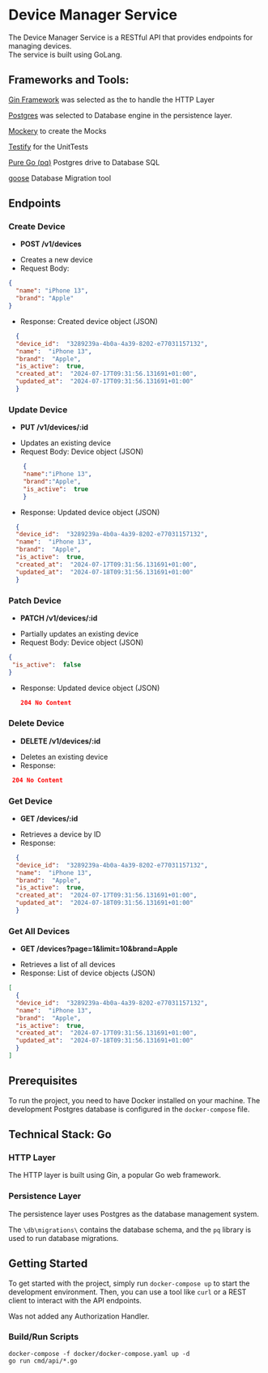 
**Device Manager Service**
=====================  

The Device Manager Service is a RESTful API that provides endpoints for managing devices.   
The service is built using GoLang. 

**Frameworks and Tools:**
------------  
[Gin Framework](https://github.com/gin-gonic/gin) was selected as the to handle the HTTP Layer

[Postgres](https://github.com/postgres) was selected to Database engine in the persistence layer.

[Mockery](https://github.com/vektra/mockery) to create the Mocks

[Testify](https://github.com/stretchr/testify) for the UnitTests

[Pure Go (pq)](https://github.com/lib/pq) Postgres drive to Database SQL

[goose](https://github.com/pressly/goose) Database Migration tool


**Endpoints**
------------  

### Create Device

* **POST /v1/devices**
+ Creates a new device
+ Request Body:
```json
{
  "name": "iPhone 13",
  "brand": "Apple"
}
```
+ Response: Created device object (JSON)
```json
  {
  "device_id":  "3289239a-4b0a-4a39-8202-e77031157132",
  "name":  "iPhone 13",
  "brand":  "Apple",
  "is_active":  true,
  "created_at":  "2024-07-17T09:31:56.131691+01:00",
  "updated_at":  "2024-07-17T09:31:56.131691+01:00"
  }
```
### Update Device

* **PUT /v1/devices/:id**
+ Updates an existing device
+ Request Body: Device object (JSON)
```json
    {
    "name":"iPhone 13",
    "brand":"Apple",
    "is_active":  true
    }
```

+ Response: Updated device object (JSON)
```json
  {
  "device_id":  "3289239a-4b0a-4a39-8202-e77031157132",
  "name":  "iPhone 13",
  "brand":  "Apple",
  "is_active":  true,
  "created_at":  "2024-07-17T09:31:56.131691+01:00",
  "updated_at":  "2024-07-18T09:31:56.131691+01:00"
  }
```

### Patch Device

* **PATCH /v1/devices/:id**
+ Partially updates an existing device
+ Request Body: Device object (JSON)  
 ```json 
{
  "is_active":  false
}
```
+ Response: Updated device object (JSON)  
  ```json
  204 No Content
  ```

### Delete Device

* **DELETE /v1/devices/:id**
+ Deletes an existing device
+ Response: 
 ```json
  204 No Content
  ```

### Get Device

* **GET /devices/:id**
+ Retrieves a device by ID
+ Response: 
```json
  {
  "device_id":  "3289239a-4b0a-4a39-8202-e77031157132",
  "name":  "iPhone 13",
  "brand":  "Apple",
  "is_active":  true,
  "created_at":  "2024-07-17T09:31:56.131691+01:00",
  "updated_at":  "2024-07-18T09:31:56.131691+01:00"
  }
```

### Get All Devices

* **GET /devices?page=1&limit=10&brand=Apple**
+ Retrieves a list of all devices
+ Response: List of device objects (JSON)
```json
[
  {
  "device_id":  "3289239a-4b0a-4a39-8202-e77031157132",
  "name":  "iPhone 13",
  "brand":  "Apple",
  "is_active":  true,
  "created_at":  "2024-07-17T09:31:56.131691+01:00",
  "updated_at":  "2024-07-18T09:31:56.131691+01:00"
  }
]
```
**Prerequisites**
---------------  

To run the project, you need to have Docker installed on your machine. The development Postgres database is configured in the `docker-compose` file.

**Technical Stack**: Go
-----------------  

### HTTP Layer

The HTTP layer is built using Gin, a popular Go web framework.

### Persistence Layer

The persistence layer uses Postgres as the database management system.

The `\db\migrations\` contains the database schema, and the `pq` library is used to run database migrations.

**Getting Started**
-------------------  

To get started with the project, simply run `docker-compose up` to start the development environment. 
Then, you can use a tool like `curl` or a REST client to interact with the API endpoints.

Was not added any Authorization Handler. 

### Build/Run Scripts
    docker-compose -f docker/docker-compose.yaml up -d
    go run cmd/api/*.go
